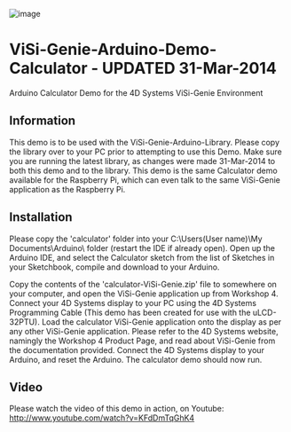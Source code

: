 ![image](http://www.4dsystems.com.au/imagenes/header.png)

ViSi-Genie-Arduino-Demo-Calculator - UPDATED 31-Mar-2014
========================================================

Arduino Calculator Demo for the 4D Systems ViSi-Genie Environment

## Information

This demo is to be used with the ViSi-Genie-Arduino-Library. Please copy the library over to your PC prior to attempting to use this Demo.
Make sure you are running the latest library, as changes were made 31-Mar-2014 to both this demo and to the library.
This demo is the same Calculator demo available for the Raspberry Pi, which can even talk to the same ViSi-Genie application as the Raspberry Pi.

## Installation

Please copy the 'calculator' folder into your C:\Users\(User name)\My Documents\Arduino\ folder (restart the IDE if already open).
Open up the Arduino IDE, and select the Calculator sketch from the list of Sketches in your Sketchbook, compile and download to your Arduino.

Copy the contents of the 'calculator-ViSi-Genie.zip' file to somewhere on your computer, and open the ViSi-Genie application up from Workshop 4.
Connect your 4D Systems display to your PC using the 4D Systems Programming Cable (This demo has been created for use with the uLCD-32PTU). 
Load the calculator ViSi-Genie application onto the display as per any other ViSi-Genie application.
Please refer to the 4D Systems website, namingly the Workshop 4 Product Page, and read about ViSi-Genie from the documentation provided.
Connect the 4D Systems display to your Arduino, and reset the Arduino. The calculator demo should now run.

## Video

Please watch the video of this demo in action, on Youtube: http://www.youtube.com/watch?v=KFdDmTqGhK4
